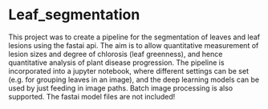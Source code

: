 # Leaf_segmentation

This project was to create a pipeline for the segmentation of leaves and leaf lesions using the fastai api. The aim is to allow quantitative measurement
of lesion sizes and degree of chlorosis (leaf greenness), and hence quantitative analysis of plant disease progression. The pipeline is incorporated 
into a jupyter notebook, where different settings can be set (e.g. for grouping leaves in an image), and the deep learning models can be used by just 
feeding in image paths. Batch image processing is also supported. The fastai model files are not included!
